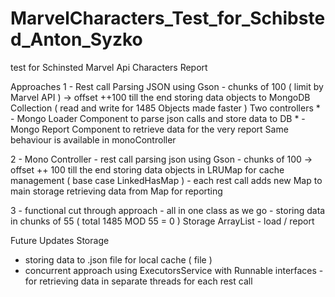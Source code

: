 # MarvelCharacters_Test_for_Schibsted_Anton_Syzko
test for Schinsted Marvel Api Characters Report

Approaches 
 1 - Rest call Parsing JSON using Gson - chunks of 100 ( limit by Marvel API ) -> offset ++100 till the end
     storing data  objects to MongoDB Collection ( read and write for 1485 Objects made faster )
     Two controllers 
        * - Mongo Loader Component to parse json calls and store data to DB 
        * - Mongo Report Component to retrieve data for the very report
     Same  behaviour is available  in monoController
        
 2 - Mono Controller - rest call parsing json   using Gson  - chunks  of 100 -> offset ++ 100 till the end
     storing data objects in LRUMap for  cache  management ( base case LinkedHasMap ) - each rest call adds new Map to main storage
     retrieving data from Map for reporting 
     
 3 - functional cut through approach - all in one  class  as  we  go - storing data in chunks of 55 ( total 1485 MOD 55 = 0 )
     Storage ArrayList - load / report
     
 Future Updates Storage 
   - storing data to .json file for local cache ( file )
   - concurrent approach using ExecutorsService with Runnable interfaces - for retrieving data in separate threads for each rest call
   
     
     
